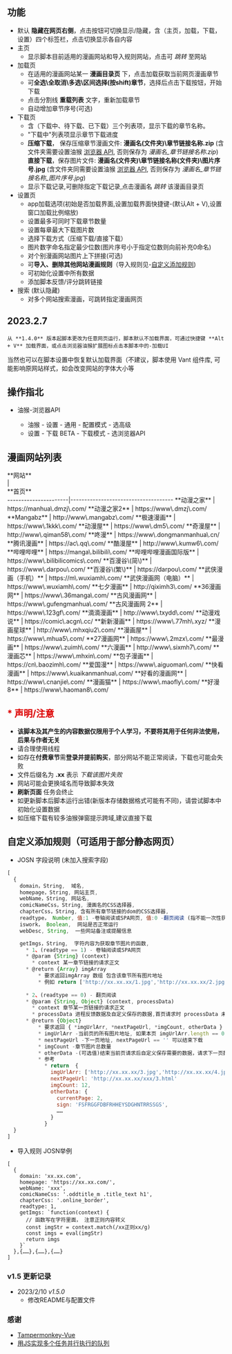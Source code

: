 ## 功能
- 默认 **隐藏在网页右侧**，点击按钮可切换显示/隐藏，含（主页，加载，下载，设置）四个标签栏，点击切换显示各自内容
- 主页
  - 显示脚本目前适用的漫画网站和导入规则网站，点击可 *跳转* 至网站
- 加载页
  - 在适用的漫画网站某一 **漫画目录页** 下，点击加载获取当前网页漫画章节
  - 可**全选\全取消\多选\区间选择(按shift)章节**，选择后点击下载按钮，开始下载
  - 点击分割线 **重载列表** 文字，重新加载章节
  - 自动增加章节序号(可选)
- 下载页
  - 含（下载中、待下载、已下载）三个列表项，显示下载的章节名称。
  - "下载中"列表项显示章节下载进度
  - **压缩下载**， 保存压缩章节漫画文件: **漫画名(文件夹)\章节链接名称.zip** (含文件夹需要设置油猴 [浏览器 API](#browserapi), 否则保存为 *漫画名_章节链接名称.zip*) <br />
    **直接下载**，保存图片文件: **漫画名(文件夹)\章节链接名称(文件夹)\图片序号.jpg** (含文件夹同需要设置油猴 [浏览器 API](#browserapi), 否则保存为 *漫画名_章节链接名称_图片序号.jpg*)
  - 显示下载记录,可删除指定下载记录,点击漫画名 *跳转* 该漫画目录页
- 设置页
  - app加载选项(初始是否加载界面,设置加载界面快捷键-(默认Alt + V),设置窗口加载比例缩放)
  - 设置最多可同时下载章节数量
  - 设置每章最大下载图片数
  - 选择下载方式（压缩下载/直接下载）
  - 图片数字命名指定最少位数(图片序号小于指定位数则向前补充0命名)
  - 对个别漫画网站图片上下拼接(可选)
  - 可**导入、删除其他网站漫画规则**（导入规则见-[自定义添加规则](#自定义添加规则))
  - 可初始化设置中所有数据
  - 添加脚本反馈/评分跳转链接
- 搜索 (默认隐藏)
  - 对多个网站搜索漫画，可跳转指定漫画网页


## 2023.2.7 
    从 **1.4.0** 版本起脚本更改为任意网页运行，脚本默认不加载界面，可通过快捷键 **Alt + V** 加载界面，或点击浏览器油猴扩展图标点击本脚本中的-加载UI
  当然也可以在脚本设置中恢复默认加载界面（不建议，脚本使用 Vant 组件库, 可能影响原网站样式，如会改变网站的字体大小等


## 操作指北
 - <sapn id='browserapi'> 油猴-浏览器API
    - 油猴 - 设置 - 通用 - 配置模式 - 选高级
    - 设置 - 下载 BETA - 下载模式 - 选浏览器API


## 漫画网站列表
  <div style="width:200px">**网站**</div>  | <div style="width:290px">**首页** </div>                     
----------------------|-------------------------------------
 **动漫之家**      | https://manhua\.dmzj\.com/        
 **动漫之家2**     | https://www\.dmzj\.com/           
 **Mangabz**   | http://www\.mangabz\.com/         
 **极速漫画**      | https://www\.1kkk\.com/           
 **动漫屋**       | https://www\.dm5\.com/            
 **奇漫屋**       | http://www\.qiman58\.com/         
 **咚漫**        | https://www\.dongmanmanhua\.cn/   
 **腾讯漫画**      | https://ac\.qq\.com/              
 **酷漫屋**       | http://www\.kumw6\.com/           
 **哔哩哔哩**      | https://manga\.bilibili\.com/     
 **哔哩哔哩漫画国际版** | https://www\.bilibilicomics\.com/ 
 **百漫谷\(简\)**  | https://www\.darpou\.com/         
 **百漫谷\(繁\)**  | https://darpou\.com/              
 **武侠漫画（手机）**  | https://m\.wuxiamh\.com/          
 **武侠漫画网（电脑）** | https://www\.wuxiamh\.com/        
 **七夕漫画**      | http://qiximh3\.com/              
 **36漫画网**     | https://www\.36manga\.com/        
 **古风漫画网**     | https://www\.gufengmanhua\.com/   
 **古风漫画网 2**   | https://www\.123gf\.com/          
 **滴滴漫画**      | http://www\.txydd\.com/           
 **动漫戏说**      | https://comic\.acgn\.cc/          
 **新新漫画**      | https://www\.77mh\.xyz/           
 **漫画星球**      | http://www\.mhxqiu2\.com/         
 **漫画屋**       | https://www\.mhua5\.com/          
 **27漫画网**     | https://www\.2mzx\.com/           
 **最漫画**       | https://www\.zuimh\.com/          
 **六漫画**       | http://www\.sixmh7\.com/          
 **漫画芯**       | https://www\.mhxin\.com/          
 **包子漫画**      | https://cn\.baozimh\.com/         
 **爱国漫**       | https://www\.aiguoman\.com/       
 **快看漫画**      | https://www\.kuaikanmanhua\.com/  
 **好看的漫画网**    | https://www\.cnanjie\.com/        
 **漫画猫**       | https://www\.maofly\.com/         
 **好漫8**       | https://www\.haoman8\.com/        




## <font color="#dd0000">* 声明/注意</font>
  - **该脚本及其产生的内容数据仅限用于个人学习，不要将其用于任何非法使用，后果与作者无关**
  - 请合理使用线程
  - 如存在**付费章节**需**登录并提前购买**，部分网站不能正常阅读，下载也可能会失败
  - 文件后缀名为 **.xx** 表示 *下载该图片失败*
  - 网站可能会更换域名而导致脚本失效
  - **刷新页面** 任务会终止
  - 如更新脚本后脚本运行出错(新版本存储数据格式可能有不同)，请尝试脚本中初始化设置数据
  - 如压缩下载有较多油猴弹窗提示跨域,建议直接下载


## 自定义添加规则（可适用于部分静态网页）
- JOSN 字段说明 (未加入搜索字段)

```js
[
  {
    domain，String,  域名,
    homepage，String, 网站主页,
    webName，String, 网站名,
    comicNameCss，String, 漫画名的CSS选择器,
    chapterCss，String, 含有所有章节链接的dom的CSS选择器,
    readtype， Number, 值:1 -卷轴阅读或SPA网页, 值:0 -翻页阅读 (指不能一次性获取到某章节所有图片地址)
    iswork， Boolean,  网站是否正常运行
    webDesc, String,  一些网站备注或提醒信息

    getImgs，String,  字符内容为获取章节图片的函数,
      * 1、(readtype == 1) - 卷轴阅读或SPA网页
      * @param {String} (context)  
        * context 某一章节链接的请求正文
      * @return {Array} imgArray
          * 要求返回imgArray 数组 包含该章节所有图片地址
          * 例如 return ['http://xx.xx.xx/1.jpg','http://xx.xx.xx/2.jpg']
          
      * 2、(readtype == 0) - 翻页阅读
      * @param {String, Object} (context, processData)
        * context 章节某一页链接的请求正文
        * processData 进程反馈数据及自定义保存的数据,首页请求时 processData 未定义
      * @return {Object} 
          * 要求返回 { *imgUrlArr, *nextPageUrl, *imgCount, otherData }
          * imgUrlArr -当前页的所有图片地址, 如果本页 imgUrlArr.length == 0 结束下载, 否则请求下一页地址
          * nextPageUrl -下一页地址, nextPageUrl == '' 可以结束下载
          * imgCount -章节图片总数量
          * otherData -(可选值)结束当前页请求后自定义保存需要的数据，请求下一页数据时 processData.otherData可获取到
          * 参考 
            * return  { 
              imgUrlArr: ['http://xx.xx.xx/3.jpg','http://xx.xx.xx/4.jpg']
              nextPageUrl: 'http://xx.xx.xx/xxx/3.html'
              imgCount: 12,
              otherData: {
                currentPage: 2,
                sign: 'FSFRGGFDBFRHHEYSDGHNTRRSSGS',
                ……
              }
            }
  }
]
```


- 导入规则 JOSN举例

```
[
  {
    domain: 'xx.xx.com',
    homepage: 'https://xx.xx.com/',
    webName: 'xxx',
    comicNameCss: '.oddtitle_m .title_text h1',
    chapterCss: '.online_border',
    readtype: 1,
    getImgs: `function(context) {
      // 函数写在字符里面， 注意正则内容转义
      const imgStr = context.match(/xx正则xx/g)
      const imgs = eval(imgStr)
      return imgs
    }`
  },{……},{……},{……}
]
```


### v1.5 更新记录
  - 2023/2/10 *v1.5.0* 
    - 修改README与配置文件



### 感谢
  - [Tampermonkey-Vue](https://github.com/huangxubo23/tampermonkey-vue)
  - [用JS实现多个任务并行执行的队列](https://juejin.cn/post/6844903961728647181)

